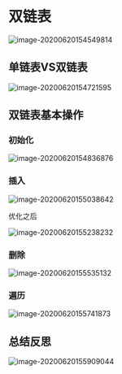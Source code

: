 # 双链表



![image-20200620154549814](https://cdn.jsdelivr.net/gh/KimYangOfCat/MyPicStorage/2021-CSPostgraduate-408/20200810004859.jpg)

## 单链表VS双链表

![image-20200620154721595](https://cdn.jsdelivr.net/gh/KimYangOfCat/MyPicStorage/2021-CSPostgraduate-408/20200810004905.jpg)

## 双链表基本操作

### 初始化

![image-20200620154836876](https://cdn.jsdelivr.net/gh/KimYangOfCat/MyPicStorage/2021-CSPostgraduate-408/20200810004914.jpg)

### 插入

![image-20200620155038642](https://cdn.jsdelivr.net/gh/KimYangOfCat/MyPicStorage/2021-CSPostgraduate-408/20200810004927.jpg)

优化之后

![image-20200620155238232](https://cdn.jsdelivr.net/gh/KimYangOfCat/MyPicStorage/2021-CSPostgraduate-408/20200810004934.jpg)

### 删除

![image-20200620155535132](https://cdn.jsdelivr.net/gh/KimYangOfCat/MyPicStorage/2021-CSPostgraduate-408/20200810005044.jpg)

### 遍历

![image-20200620155741873](https://cdn.jsdelivr.net/gh/KimYangOfCat/MyPicStorage/2021-CSPostgraduate-408/20200810005053.jpg)

## 总结反思

![image-20200620155909044](https://cdn.jsdelivr.net/gh/KimYangOfCat/MyPicStorage/2021-CSPostgraduate-408/20200810005103.jpg)

<!-- 评论模块，不可删除 -->
<Vssue  />